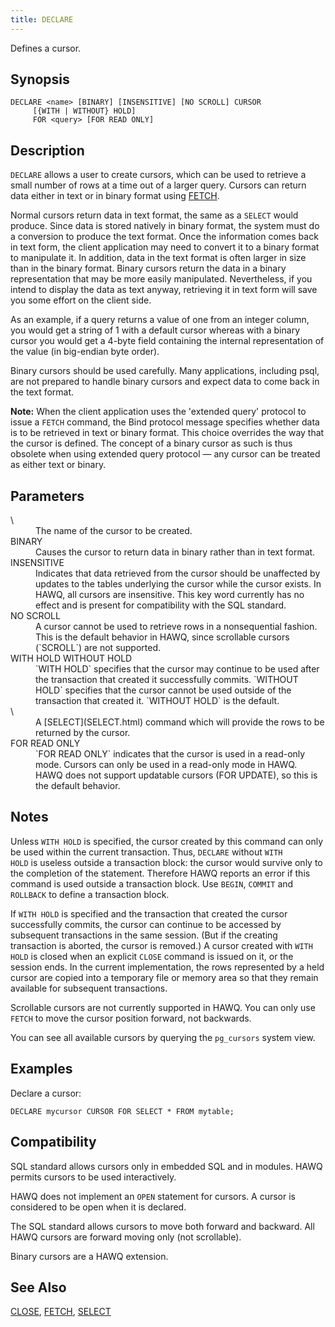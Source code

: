 ```yaml
---
title: DECLARE
---
```


<!--
Licensed to the Apache Software Foundation (ASF) under one
or more contributor license agreements.  See the NOTICE file
distributed with this work for additional information
regarding copyright ownership.  The ASF licenses this file
to you under the Apache License, Version 2.0 (the
"License"); you may not use this file except in compliance
with the License.  You may obtain a copy of the License at

  http://www.apache.org/licenses/LICENSE-2.0

Unless required by applicable law or agreed to in writing,
software distributed under the License is distributed on an
"AS IS" BASIS, WITHOUT WARRANTIES OR CONDITIONS OF ANY
KIND, either express or implied.  See the License for the
specific language governing permissions and limitations
under the License.
-->

Defines a cursor.

## Synopsis<a id="topic1__section2"></a>

``` pre
DECLARE <name> [BINARY] [INSENSITIVE] [NO SCROLL] CURSOR
     [{WITH | WITHOUT} HOLD]
     FOR <query> [FOR READ ONLY]
```

## Description<a id="topic1__section3"></a>

`DECLARE` allows a user to create cursors, which can be used to retrieve a small number of rows at a time out of a larger query. Cursors can return data either in text or in binary format using [FETCH](FETCH.html).

Normal cursors return data in text format, the same as a `SELECT` would produce. Since data is stored natively in binary format, the system must do a conversion to produce the text format. Once the information comes back in text form, the client application may need to convert it to a binary format to manipulate it. In addition, data in the text format is often larger in size than in the binary format. Binary cursors return the data in a binary representation that may be more easily manipulated. Nevertheless, if you intend to display the data as text anyway, retrieving it in text form will save you some effort on the client side.

As an example, if a query returns a value of one from an integer column, you would get a string of 1 with a default cursor whereas with a binary cursor you would get a 4-byte field containing the internal representation of the value (in big-endian byte order).

Binary cursors should be used carefully. Many applications, including psql, are not prepared to handle binary cursors and expect data to come back in the text format.

**Note:**
When the client application uses the 'extended query' protocol to issue a `FETCH` command, the Bind protocol message specifies whether data is to be retrieved in text or binary format. This choice overrides the way that the cursor is defined. The concept of a binary cursor as such is thus obsolete when using extended query protocol — any cursor can be treated as either text or binary.

## Parameters<a id="topic1__section4"></a>

<dt>\<name\>  </dt>
<dd>The name of the cursor to be created.</dd>

<dt>BINARY  </dt>
<dd>Causes the cursor to return data in binary rather than in text format.</dd>

<dt>INSENSITIVE  </dt>
<dd>Indicates that data retrieved from the cursor should be unaffected by updates to the tables underlying the cursor while the cursor exists. In HAWQ, all cursors are insensitive. This key word currently has no effect and is present for compatibility with the SQL standard.</dd>

<dt>NO SCROLL  </dt>
<dd>A cursor cannot be used to retrieve rows in a nonsequential fashion. This is the default behavior in HAWQ, since scrollable cursors (`SCROLL`) are not supported.</dd>

<dt>WITH HOLD  
WITHOUT HOLD  </dt>
<dd>`WITH HOLD` specifies that the cursor may continue to be used after the transaction that created it successfully commits. `WITHOUT HOLD` specifies that the cursor cannot be used outside of the transaction that created it. `WITHOUT HOLD` is the default.</dd>

<dt>\<query\> </dt>
<dd>A [SELECT](SELECT.html) command which will provide the rows to be returned by the cursor.</dd>

<!-- -->

<dt>FOR READ ONLY  </dt>
<dd>`FOR READ ONLY` indicates that the cursor is used in a read-only mode. Cursors can only be used in a read-only mode in HAWQ. HAWQ does not support updatable cursors (FOR UPDATE), so this is the default behavior.</dd>

## Notes<a id="topic1__section5"></a>

Unless `WITH HOLD` is specified, the cursor created by this command can only be used within the current transaction. Thus, `DECLARE` without `WITH           HOLD` is useless outside a transaction block: the cursor would survive only to the completion of the statement. Therefore HAWQ reports an error if this command is used outside a transaction block. Use `BEGIN`, `COMMIT` and `ROLLBACK` to define a transaction block.

If `WITH HOLD` is specified and the transaction that created the cursor successfully commits, the cursor can continue to be accessed by subsequent transactions in the same session. (But if the creating transaction is aborted, the cursor is removed.) A cursor created with `WITH HOLD` is closed when an explicit `CLOSE` command is issued on it, or the session ends. In the current implementation, the rows represented by a held cursor are copied into a temporary file or memory area so that they remain available for subsequent transactions.

Scrollable cursors are not currently supported in HAWQ. You can only use `FETCH` to move the cursor position forward, not backwards.

You can see all available cursors by querying the `pg_cursors` system view.

## Examples<a id="topic1__section6"></a>

Declare a cursor:

``` pre
DECLARE mycursor CURSOR FOR SELECT * FROM mytable;
```

## Compatibility<a id="topic1__section7"></a>

SQL standard allows cursors only in embedded SQL and in modules. HAWQ permits cursors to be used interactively.

HAWQ does not implement an `OPEN` statement for cursors. A cursor is considered to be open when it is declared.

The SQL standard allows cursors to move both forward and backward. All HAWQ cursors are forward moving only (not scrollable).

Binary cursors are a HAWQ extension.

## See Also<a id="topic1__section8"></a>

[CLOSE](CLOSE.html), [FETCH](FETCH.html), [SELECT](SELECT.html)
